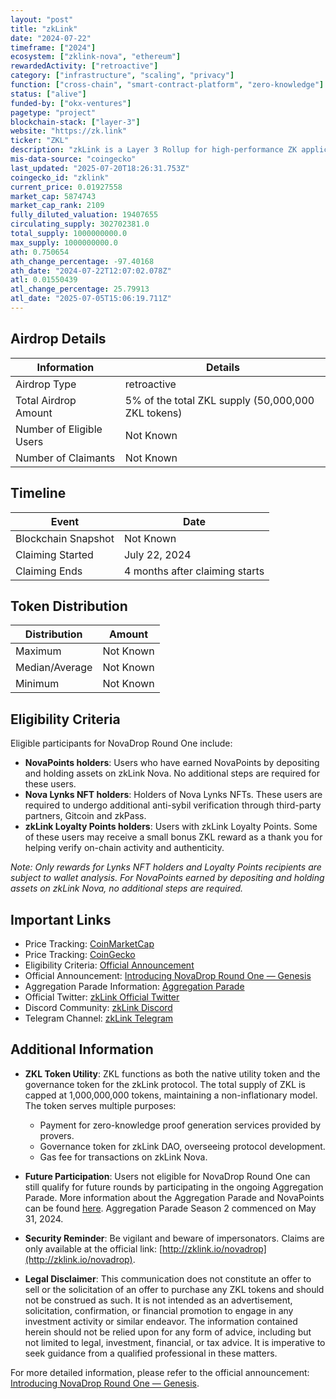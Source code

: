```yaml
---
layout: "post"
title: "zkLink"
date: "2024-07-22"
timeframe: ["2024"]
ecosystem: ["zklink-nova", "ethereum"]
rewardedActivity: ["retroactive"]
category: ["infrastructure", "scaling", "privacy"]
function: ["cross-chain", "smart-contract-platform", "zero-knowledge"]
status: ["alive"]
funded-by: ["okx-ventures"]
pagetype: "project"
blockchain-stack: ["layer-3"]
website: "https://zk.link"
ticker: "ZKL"
description: "zkLink is a Layer 3 Rollup for high-performance ZK applications, aiming to provide secure and scalable solutions for decentralized finance (DeFi) and blockchain applications."
mis-data-source: "coingecko"
last_updated: "2025-07-20T18:26:31.753Z"
coingecko_id: "zklink"
current_price: 0.01927558
market_cap: 5874743
market_cap_rank: 2109
fully_diluted_valuation: 19407655
circulating_supply: 302702381.0
total_supply: 1000000000.0
max_supply: 1000000000.0
ath: 0.750654
ath_change_percentage: -97.40168
ath_date: "2024-07-22T12:07:02.078Z"
atl: 0.01550439
atl_change_percentage: 25.79913
atl_date: "2025-07-05T15:06:19.711Z"
---
```


## Airdrop Details

| Information              | Details                                            |
| ------------------------ | -------------------------------------------------- |
| Airdrop Type             | retroactive                                        |
| Total Airdrop Amount     | 5% of the total ZKL supply (50,000,000 ZKL tokens) |
| Number of Eligible Users | Not Known                                          |
| Number of Claimants      | Not Known                                          |

## Timeline

| Event               | Date                           |
| ------------------- | ------------------------------ |
| Blockchain Snapshot | Not Known                      |
| Claiming Started    | July 22, 2024                  |
| Claiming Ends       | 4 months after claiming starts |

## Token Distribution

| Distribution   | Amount    |
| -------------- | --------- |
| Maximum        | Not Known |
| Median/Average | Not Known |
| Minimum        | Not Known |

## Eligibility Criteria

Eligible participants for NovaDrop Round One include:

- **NovaPoints holders**: Users who have earned NovaPoints by depositing and holding assets on zkLink Nova. No additional steps are required for these users.
- **Nova Lynks NFT holders**: Holders of Nova Lynks NFTs. These users are required to undergo additional anti-sybil verification through third-party partners, Gitcoin and zkPass.
- **zkLink Loyalty Points holders**: Users with zkLink Loyalty Points. Some of these users may receive a small bonus ZKL reward as a thank you for helping verify on-chain activity and authenticity.

_Note: Only rewards for Lynks NFT holders and Loyalty Points recipients are subject to wallet analysis. For NovaPoints earned by depositing and holding assets on zkLink Nova, no additional steps are required._

## Important Links

- Price Tracking: [CoinMarketCap](https://coinmarketcap.com/currencies/zklink)
- Price Tracking: [CoinGecko](https://www.coingecko.com/en/coins/zklink)
- Eligibility Criteria: [Official Announcement](https://blog.zk.link/introducing-novadrop-round-one-genesis-b4c0a732cf8a)
- Official Announcement: [Introducing NovaDrop Round One — Genesis](https://blog.zk.link/introducing-novadrop-round-one-genesis-b4c0a732cf8a)
- Aggregation Parade Information: [Aggregation Parade](https://app.zklink.io/aggregation-parade)
- Official Twitter: [zkLink Official Twitter](https://twitter.com/zkLink_Official)
- Discord Community: [zkLink Discord](https://discord.gg/zklink)
- Telegram Channel: [zkLink Telegram](https://t.me/zkLinkorg)

## Additional Information

- **ZKL Token Utility**: ZKL functions as both the native utility token and the governance token for the zkLink protocol. The total supply of ZKL is capped at 1,000,000,000 tokens, maintaining a non-inflationary model. The token serves multiple purposes:

  - Payment for zero-knowledge proof generation services provided by provers.
  - Governance token for zkLink DAO, overseeing protocol development.
  - Gas fee for transactions on zkLink Nova.

- **Future Participation**: Users not eligible for NovaDrop Round One can still qualify for future rounds by participating in the ongoing Aggregation Parade. More information about the Aggregation Parade and NovaPoints can be found [here](https://app.zklink.io/aggregation-parade). Aggregation Parade Season 2 commenced on May 31, 2024.

- **Security Reminder**: Be vigilant and beware of impersonators. Claims are only available at the official link: [http://zklink.io/novadrop](http://zklink.io/novadrop).

- **Legal Disclaimer**: This communication does not constitute an offer to sell or the solicitation of an offer to purchase any ZKL tokens and should not be construed as such. It is not intended as an advertisement, solicitation, confirmation, or financial promotion to engage in any investment activity or similar endeavor. The information contained herein should not be relied upon for any form of advice, including but not limited to legal, investment, financial, or tax advice. It is imperative to seek guidance from a qualified professional in these matters.

For more detailed information, please refer to the official announcement: [Introducing NovaDrop Round One — Genesis](https://blog.zk.link/introducing-novadrop-round-one-genesis-b4c0a732cf8a).
